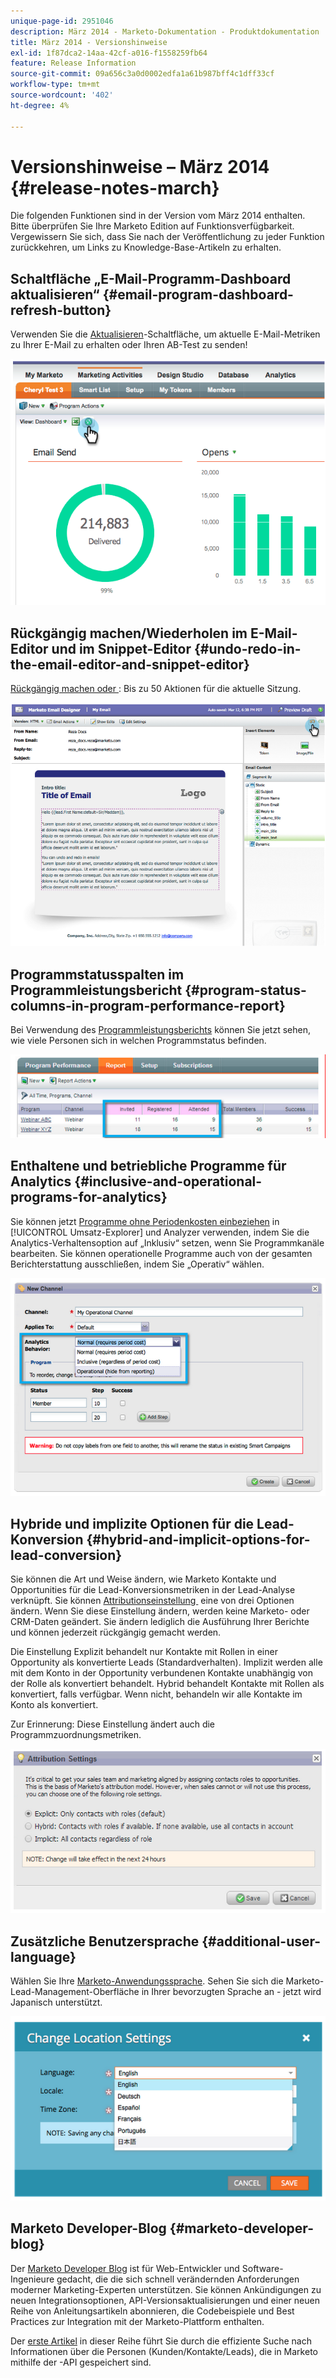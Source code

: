 ```yaml
---
unique-page-id: 2951046
description: März 2014 - Marketo-Dokumentation - Produktdokumentation
title: März 2014 - Versionshinweise
exl-id: 1f87dca2-14aa-42cf-a016-f1558259fb64
feature: Release Information
source-git-commit: 09a656c3a0d0002edfa1a61b987bff4c1dff33cf
workflow-type: tm+mt
source-wordcount: '402'
ht-degree: 4%

---
```


# Versionshinweise – März 2014 {#release-notes-march}

Die folgenden Funktionen sind in der Version vom März 2014 enthalten. Bitte überprüfen Sie Ihre Marketo Edition auf Funktionsverfügbarkeit. Vergewissern Sie sich, dass Sie nach der Veröffentlichung zu jeder Funktion zurückkehren, um Links zu Knowledge-Base-Artikeln zu erhalten.

## Schaltfläche „E-Mail-Programm-Dashboard aktualisieren“ {#email-program-dashboard-refresh-button}

Verwenden Sie die [Aktualisieren](/help/marketo/product-docs/email-marketing/email-programs/email-program-data/use-the-email-program-dashboard.md)-Schaltfläche, um aktuelle E-Mail-Metriken zu Ihrer E-Mail zu erhalten oder Ihren AB-Test zu senden!

![](assets/image2014-9-22-11-3a35-3a15.png)

## Rückgängig machen/Wiederholen im E-Mail-Editor und im Snippet-Editor {#undo-redo-in-the-email-editor-and-snippet-editor}

[Rückgängig machen oder &#x200B;](/help/marketo/product-docs/email-marketing/general/email-editor-2/edit-elements-in-an-email.md): Bis zu 50 Aktionen für die aktuelle Sitzung.

![](assets/image2014-9-22-11-3a35-3a40.png)

## Programmstatusspalten im Programmleistungsbericht {#program-status-columns-in-program-performance-report}

Bei Verwendung des [Programmleistungsberichts](/help/marketo/product-docs/core-marketo-concepts/programs/program-performance-report/add-program-status-columns-to-a-program-report.md) können Sie jetzt sehen, wie viele Personen sich in welchen Programmstatus befinden.

![](assets/image2014-9-22-11-3a36-3a13.png)

## Enthaltene und betriebliche Programme für Analytics {#inclusive-and-operational-programs-for-analytics}

Sie können jetzt [Programme ohne Periodenkosten einbeziehen](/help/marketo/product-docs/reporting/revenue-cycle-analytics/program-analytics/make-a-program-without-a-period-cost-available-in-revenue-explorer-and-analyzers.md) in [!UICONTROL Umsatz-Explorer] und Analyzer verwenden, indem Sie die Analytics-Verhaltensoption auf „Inklusiv“ setzen, wenn Sie Programmkanäle bearbeiten. Sie können operationelle Programme auch von der gesamten Berichterstattung ausschließen, indem Sie „Operativ“ wählen.

![](assets/image2014-9-22-11-3a36-3a32.png)

## Hybride und implizite Optionen für die Lead-Konversion {#hybrid-and-implicit-options-for-lead-conversion}

Sie können die Art und Weise ändern, wie Marketo Kontakte und Opportunities für die Lead-Konversionsmetriken in der Lead-Analyse verknüpft. Sie können [&#x200B; Attributionseinstellung &#x200B;](/help/marketo/product-docs/administration/settings/change-attribution-settings-for-analytics.md) eine von drei Optionen ändern. Wenn Sie diese Einstellung ändern, werden keine Marketo- oder CRM-Daten geändert. Sie ändern lediglich die Ausführung Ihrer Berichte und können jederzeit rückgängig gemacht werden.

Die Einstellung Explizit behandelt nur Kontakte mit Rollen in einer Opportunity als konvertierte Leads (Standardverhalten). Implizit werden alle mit dem Konto in der Opportunity verbundenen Kontakte unabhängig von der Rolle als konvertiert behandelt. Hybrid behandelt Kontakte mit Rollen als konvertiert, falls verfügbar. Wenn nicht, behandeln wir alle Kontakte im Konto als konvertiert.

Zur Erinnerung: Diese Einstellung ändert auch die Programmzuordnungsmetriken.

![](assets/image2014-9-22-11-3a36-3a51.png)

## Zusätzliche Benutzersprache {#additional-user-language}

Wählen Sie Ihre [Marketo-Anwendungssprache](/help/marketo/product-docs/administration/settings/select-your-language-locale-and-time-zone.md). Sehen Sie sich die Marketo-Lead-Management-Oberfläche in Ihrer bevorzugten Sprache an - jetzt wird Japanisch unterstützt.

![](assets/image2014-9-22-11-3a37-3a14.png)

## Marketo Developer-Blog {#marketo-developer-blog}

Der [Marketo Developer Blog](https://developers.marketo.com/blog/) ist für Web-Entwickler und Software-Ingenieure gedacht, die die sich schnell verändernden Anforderungen moderner Marketing-Experten unterstützen. Sie können Ankündigungen zu neuen Integrationsoptionen, API-Versionsaktualisierungen und einer neuen Reihe von Anleitungsartikeln abonnieren, die Codebeispiele und Best Practices zur Integration mit der Marketo-Plattform enthalten.

Der [erste Artikel](https://developers.marketo.com/blog/retrieving-customer-and-prospect-information-from-marketo-using-the-api/) in dieser Reihe führt Sie durch die effiziente Suche nach Informationen über die Personen (Kunden/Kontakte/Leads), die in Marketo mithilfe der -API gespeichert sind.
